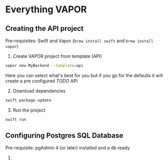 # Everything VAPOR


## Creating the API project

Pre-requisites: Swift and Vapor (`brew install swift` and `brew install vapor`)

1) Create VAPOR project from template (API)

``` sh
vapor new MyBackend --template=api
```
Here you can select what's best for you but if you go for the defaults it will create a pre configured
_TODO_ API

2) Download dependencies
``` sh
swift package update
``` 

3) Run the project
``` sh
swift run
```

## Configuring Postgres SQL Database

Pre-requisite: pgAdmin 4 (or later) installed and a db ready

1) 
